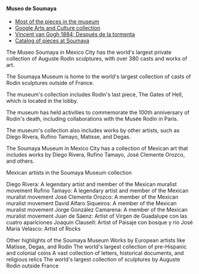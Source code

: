
#### Museo de Soumaya

- [Most of the pieces in the museum](https://artsandculture.google.com/explore/collections/museo-soumaya-fundacion-carlos-slim?c=assets)
- [Google Arts and Culture collection](https://artsandculture.google.com/partner/museo-soumaya-fundacion-carlos-slim)
- [Vincent van Gogh 1884: Después de la tormenta](https://artsandculture.google.com/asset/despu%C3%A9s-de-la-tormenta-vincent-van-gogh/-QHVeVvJP8xBlA)
- [Catalog of pieces at Soumaya](https://www.museosoumaya.org/obras/)

The Museo Soumaya in Mexico City has the world's largest private collection of Auguste Rodin sculptures, with over 380 casts and works of art.

The Soumaya Museum is home to the world's largest collection of casts of Rodin sculptures outside of France.

The museum's collection includes Rodin's last piece, The Gates of Hell, which is located in the lobby.

The museum has held activities to commemorate the 100th anniversary of Rodin's death, including collaborations with the Musée Rodin in Paris.

The museum's collection also includes works by other artists, such as Diego Rivera, Rufino Tamayo, Matisse, and Degas.

The Soumaya Museum in Mexico City has a collection of Mexican art that includes works by Diego Rivera, Rufino Tamayo, José Clemente Orozco, and others.

Mexican artists in the Soumaya Museum collection

Diego Rivera: A legendary artist and member of the Mexican muralist movement
Rufino Tamayo: A legendary artist and member of the Mexican muralist movement
José Clemente Orozco: A member of the Mexican muralist movement
David Alfaro Siqueiros: A member of the Mexican muralist movement
Jorge González Camarena: A member of the Mexican muralist movement
Juan de Sáenz: Artist of Virgen de Guadalupe con las cuatro apariciones
Joaquín Clausell: Artist of Paisaje con bosque y río
José María Velasco: Artist of Rocks

Other highlights of the Soumaya Museum
Works by European artists like Matisse, Degas, and Rodin
The world's largest collection of pre-Hispanic and colonial coins
A vast collection of letters, historical documents, and religious relics
The world's largest collection of sculptures by Auguste Rodin outside France

